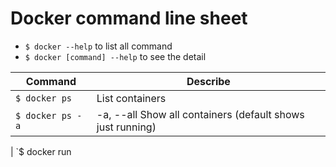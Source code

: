 # Docker command line sheet

- `$ docker --help` to list all command
- `$ docker [command] --help` to see the detail

| Command           | Describe                                                   |
| ----------------- | ---------------------------------------------------------- |
| `$ docker ps`     | List containers                                            |
| `$ docker ps -a ` | -a, --all Show all containers (default shows just running) |

| `$ docker run
